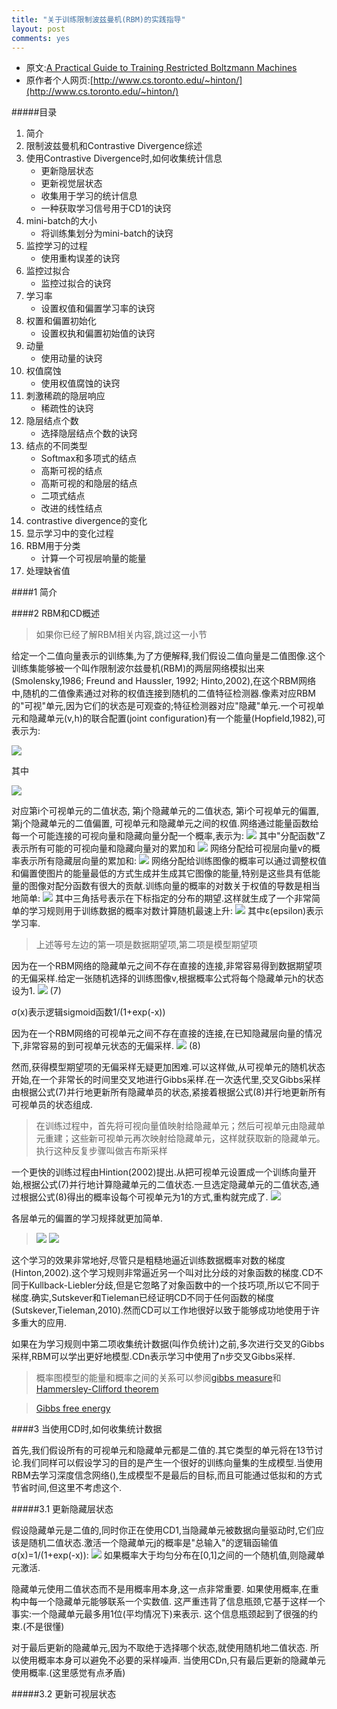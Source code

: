 ```yaml
---
title: "关于训练限制波兹曼机(RBM)的实践指导"
layout: post
comments: yes
---
```


* 原文:[A Practical Guide to Training Restricted Boltzmann Machines](http://www.cs.toronto.edu/~hinton/absps/guideTR.pdf)
* 原作者个人网页:[http://www.cs.toronto.edu/~hinton/](http://www.cs.toronto.edu/~hinton/)

#####目录
1. 简介
2. 限制波兹曼机和Contrastive Divergence综述
3. 使用Contrastive Divergence时,如何收集统计信息
    * 更新隐层状态
    * 更新视觉层状态
    * 收集用于学习的统计信息
    * 一种获取学习信号用于CD1的诀窍
4. mini-batch的大小
    * 将训练集划分为mini-batch的诀窍
5. 监控学习的过程
    * 使用重构误差的诀窍
6. 监控过拟合
    * 监控过拟合的诀窍
7. 学习率
    * 设置权值和偏置学习率的诀窍
8. 权置和偏置初始化
    + 设置权执和偏置初始值的诀窍
9. 动量
    - 使用动量的诀窍
10. 权值腐蚀
    * 使用权值腐蚀的诀窍
11. 刺激稀疏的隐层响应
    * 稀疏性的诀窍
12. 隐层结点个数
    * 选择隐层结点个数的诀窍
13. 结点的不同类型
    * Softmax和多项式的结点
    * 高斯可视的结点
    * 高斯可视的和隐层的结点
    * 二项式结点
    * 改进的线性结点
14. contrastive divergence的变化
15. 显示学习中的变化过程
16. RBM用于分类
    * 计算一个可视层响量的能量
17. 处理缺省值

####1 简介


####2 RBM和CD概述

> 如果你已经了解RBM相关内容,跳过这一小节

给定一个二值向量表示的训练集,为了方便解释,我们假设二值向量是二值图像.这个训练集能够被一个叫作限制波尔兹曼机(RBM)的两层网络模拟出来(Smolensky,1986; Freund and Haussler, 1992; Hinto,2002),在这个RBM网络中,随机的二值像素通过对称的权值连接到随机的二值特征检测器.像素对应RBM的"可视"单元,因为它们的状态是可观查的;特征检测器对应"隐藏"单元.一个可视单元和隐藏单元(v,h)的联合配置(joint configuration)有一个能量(Hopfield,1982),可表示为:

<img src="http://www.forkosh.com/mathtex.cgi? \Large E(\mathbf{v};\mathbf{h})=\sum_{i\in visible}a_iv_i-\sum_{j\in hidden}b_jh_j-\sum_{i,j}v_ih_jw_{ij}">

其中

<img src="http://www.forkosh.com/mathtex.cgi? \Large v_i, h_j, a_i, b_j, w_{ij}">

对应第i个可视单元的二值状态, 第j个隐藏单元的二值状态, 第i个可视单元的偏置, 第j个隐藏单元的二值偏置, 可视单元和隐藏单元之间的权值.网络通过能量函数给每一个可能连接的可视向量和隐藏向量分配一个概率,表示为:
<img src="http://www.forkosh.com/mathtex.cgi? \Large p(\mathbf{v},\mathbf{h})=\frac{1}{Z}e^{-E(\mathbf{v},\mathbf{h})}">
其中"分配函数"Z表示所有可能的可视向量和隐藏向量对的累加和
<img src="http://www.forkosh.com/mathtex.cgi? \Large Z=\sum_{\mathbf{v},\mathbf{h}}e^{-E(\mathbf{v},\mathbf{h})}">
网络分配给可视层向量v的概率表示所有隐藏层向量的累加和:
<img src="http://www.forkosh.com/mathtex.cgi? \Large p(\mathbf{v})=\frac{1}{Z}\sum_{\mathbf{h}}e^{-E(\mathbf{v},\mathbf{h})}">
网络分配给训练图像的概率可以通过调整权值和偏置使图片的能量最低的方式生成并生成其它图像的能量,特别是这些具有低能量的图像对配分函数有很大的贡献.训练向量的概率的对数关于权值的导数是相当地简单:
<img src="http://www.forkosh.com/mathtex.cgi? \Large \frac{\partial \log p(\mathbf{v})}{\partial w_{ij}}=\langle v_ih_j\rangle_{data} - \langle v_ih_j\rangle_{model}">
其中三角括号表示在下标指定的分布的期望.这样就生成了一个非常简单的学习规则用于训练数据的概率对数计算随机最速上升:
<img src="http://www.forkosh.com/mathtex.cgi? \Large \Delta w_{ij}=\epsilon (\langle v_ih_j\rangle_{data} - \langle v_ih_j\rangle_{model})">
其中ε(epsilon)表示学习率.

> 上述等号左边的第一项是数据期望项,第二项是模型期望项

因为在一个RBM网络的隐藏单元之间不存在直接的连接,非常容易得到数据期望项的无偏采样.给定一张随机选择的训练图像v,根据概率公式将每个隐藏单元h的状态设为1.
<img src="http://www.forkosh.com/mathtex.cgi? \Large p(h_j=1|\mathbf{v})=\sigma (b_j+\sum_{i}v_iw_{ij})">
(7)

σ(x)表示逻辑sigmoid函数1/(1+exp(-x))

因为在一个RBM网络的可视单元之间不存在直接的连接,在已知隐藏层向量的情况下,非常容易的到可视单元状态的无偏采样.
<img src="http://www.forkosh.com/mathtex.cgi? \Large p(v_i=1|\mathbf{h})=\sigma (a_i+\sum_{j}h_jw_{ij})">
(8)

然而,获得模型期望项的无偏采样无疑更加困难.可以这样做,从可视单元的随机状态开始,在一个非常长的时间里交叉地进行Gibbs采样.在一次迭代里,交叉Gibbs采样由根据公式(7)并行地更新所有隐藏单员的状态,紧接着根据公式(8)并行地更新所有可视单员的状态组成.

> 在训练过程中，首先将可视向量值映射给隐藏单元；然后可视单元由隐藏单元重建；这些新可视单元再次映射给隐藏单元，这样就获取新的隐藏单元。执行这种反复步骤叫做吉布斯采样

一个更快的训练过程由Hintion(2002)提出.从把可视单元设置成一个训练向量开始,根据公式(7)并行地计算隐藏单元的二值状态.一旦选定隐藏单元的二值状态,通过根据公式(8)得出的概率设每个可视单元为1的方式,重构就完成了.
<img src="http://www.forkosh.com/mathtex.cgi? \Large \Delta w_{ij}=\epsilon (\langle v_ih_j\rangle_{data} - \langle v_ih_j\rangle_{recon})">

各层单元的偏置的学习规择就更加简单.
> <img src="http://www.forkosh.com/mathtex.cgi? \Large \Delta a_{i}=\epsilon (\langle v_i\rangle_{data} - \langle v_i\rangle_{recon})">
> <img src="http://www.forkosh.com/mathtex.cgi? \Large \Delta b_{j}=\epsilon (\langle h_j\rangle_{data} - \langle h_j\rangle_{recon})">


这个学习的效果非常地好,尽管只是粗糙地逼近训练数据概率对数的梯度(Hinton,2002).这个学习规则非常逼近另一个叫对比分歧的对象函数的梯度.CD不同于Kullback-Liebler分歧,但是它忽略了对象函数中的一个技巧项,所以它不同于梯度.确实,Sutskever和Tieleman已经证明CD不同于任何函数的梯度(Sutskever,Tieleman,2010).然而CD可以工作地很好以致于能够成功地使用于许多重大的应用.

如果在为学习规则中第二项收集统计数据(叫作负统计)之前,多次进行交叉的Gibbs采样,RBM可以学出更好地模型.CDn表示学习中使用了n步交叉Gibbs采样.

> 概率图模型的能量和概率之间的关系可以参阅[gibbs measure](http://en.wikipedia.org/wiki/Gibbs_measure)和[Hammersley-Clifford theorem](http://en.wikipedia.org/wiki/Hammersley%E2%80%93Clifford_theorem)

> [Gibbs free energy](http://en.wikipedia.org/wiki/Gibbs_free_energy)


####3 当使用CD时,如何收集统计数据

首先,我们假设所有的可视单元和隐藏单元都是二值的.其它类型的单元将在13节讨论.我们同样可以假设学习的目的是产生一个很好的训练向量集的生成模型.当使用RBM去学习深度信念网络(),生成模型不是最后的目标,而且可能通过低拟和的方式节省时间,但这里不考虑这个.

#####3.1 更新隐藏层状态

假设隐藏单元是二值的,同时你正在使用CD1,当隐藏单元被数据向量驱动时,它们应该是随机二值状态.激活一个隐藏单元j的概率是"总输入"的逻辑函输值σ(x)=1/(1+exp(-x)):
<img src="http://www.forkosh.com/mathtex.cgi? \Large p(h_j=1)=\sigma (b_j+\sum_{i}v_iw_{ij})">
如果概率大于均匀分布在[0,1]之间的一个随机值,则隐藏单元激活.

隐藏单元使用二值状态而不是用概率用本身,这一点非常重要. 如果使用概率,在重构中每一个隐藏单元能够联系一个实数值. 这严重违背了信息瓶颈,它基于这样一个事实:一个隐藏单元最多用1位(平均情况下)来表示. 这个信息瓶颈起到了很强的约束.(不是很懂)

对于最后更新的隐藏单元,因为不取绝于选择哪个状态,就使用随机地二值状态. 所以使用概率本身可以避免不必要的采样噪声. 当使用CDn,只有最后更新的隐藏单元使用概率.(这里感觉有点矛盾)

#####3.2 更新可视层状态



